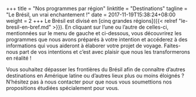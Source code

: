 +++
title = "Nos programmes par région"
linktitle = "Destinations"
tagline = "Le Brésil, un vrai enchantement !"
date = 2017-11-19T15:38:24+08:00
weight = 2
+++
Le Brésil est divisé en [cinq grandes régions]({{< relref "le-bresil-en-bref.md" >}}). En cliquant sur l’une ou l’autre de celles-ci, mentionnées sur le menu de gauche et ci-dessous, vous découvrirez les programmes que nous avons préparés à votre intention et accéderez à des informations qui vous aideront à élaborer votre projet de voyage. Faites-nous part de vos intentions et c’est avec plaisir que nous les transformerons en réalité !

Vous souhaitez dépasser les frontières du Brésil afin de connaître d’autres destinations en Amérique latine ou d’autres lieux plus ou moins éloignés ? N’hésitez pas à nous contacter pour que nous vous soumettions nos propositions étudiées spécialement pour vous.
